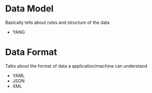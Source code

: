 # Data Model  
Basically tells about rules and structure of the data  

* YANG 


# Data Format  
Talks about the format of data a application/machine can understand  

* YAML  
* JSON  
* XML  